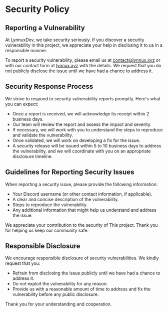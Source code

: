 # Security Policy

## Reporting a Vulnerability

At LynnuxDev, we take security seriously. If you discover a security vulnerability in this project, we appreciate your help in disclosing it to us in a responsible manner.

To report a security vulnerability, please email us at [contact@lynnux.xyz](mailto:contact@lynnux.xyz) or with our contact form at [lynnux.xyz](https://lynnux.xyz/#contact) with the details. We request that you do not publicly disclose the issue until we have had a chance to address it.

## Security Response Process

We strive to respond to security vulnerability reports promptly. Here's what you can expect:

- Once a report is received, we will acknowledge its receipt within 2 business days.
- Our team will review the report and assess the impact and severity.
- If necessary, we will work with you to understand the steps to reproduce and validate the vulnerability.
- Once validated, we will work on developing a fix for the issue.
- A security release will be issued within 5 to 10 business days to address the vulnerability, and we will coordinate with you on an appropriate disclosure timeline.

## Guidelines for Reporting Security Issues

When reporting a security issue, please provide the following information:

- Your Discord username (or other contact information, if applicable).
- A clear and concise description of the vulnerability.
- Steps to reproduce the vulnerability.
- Any additional information that might help us understand and address the issue.

We appreciate your contribution to the security of This project. Thank you for helping us keep our community safe.

## Responsible Disclosure

We encourage responsible disclosure of security vulnerabilities. We kindly request that you:

- Refrain from disclosing the issue publicly until we have had a chance to address it.
- Do not exploit the vulnerability for any reason.
- Provide us with a reasonable amount of time to address and fix the vulnerability before any public disclosure.

Thank you for your understanding and cooperation.
